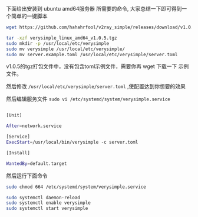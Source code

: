
下面给出安装到 ubuntu amd64服务器 所需要的命令, 大家总结一下即可得到一个简单的一键脚本


```sh
wget https://github.com/hahahrfool/v2ray_simple/releases/download/v1.0.5/verysimple_linux_amd64_v1.0.5.tgz

tar -xzf verysimple_linux_amd64_v1.0.5.tgz
sudo mkdir -p /usr/local/etc/verysimple
sudo mv verysimple /usr/local/etc/verysimple/
sudo mv server.example.toml /usr/local/etc/verysimple/server.toml

```

v1.0.5的tgz打包文件中，没有包含toml示例文件，需要你再 wget 下载一下 示例文件。

然后修改 `/usr/local/etc/verysimple/server.toml` ,使配置达到你想要的效果


然后编辑服务文件
`sudo vi /etc/systemd/system/verysimple.service`

```sh

[Unit]

After=network.service

[Service]
ExecStart=/usr/local/bin/verysimple -c server.toml

[Install]

WantedBy=default.target
```

然后运行下面命令
```sh
sudo chmod 664 /etc/systemd/system/verysimple.service

sudo systemctl daemon-reload
sudo systemctl enable verysimple
sudo systemctl start verysimple
```

